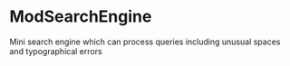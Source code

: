 # ModSearchEngine
Mini search engine which can process queries including unusual spaces and typographical errors
